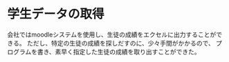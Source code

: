 # 学生データの取得

会社ではmoodleシステムを使用し、生徒の成績をエクセルに出力することができる。
ただし、特定の生徒の成績を探しだすのに、少々手間がかかるので、
プログラムを書き、素早く指定した生徒の成績を取り出すことができた。
